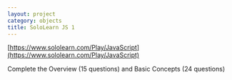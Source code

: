 ```yaml
---
layout: project
category: objects
title: SoloLearn JS 1
---
```



[https://www.sololearn.com/Play/JavaScript](https://www.sololearn.com/Play/JavaScript)

Complete the Overview (15 questions) and Basic Concepts (24 questions)
